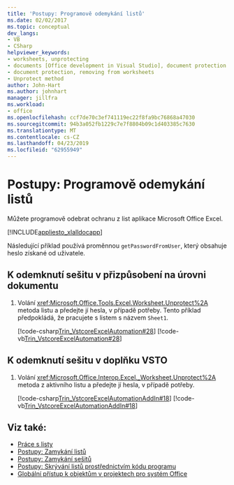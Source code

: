 ```yaml
---
title: 'Postupy: Programově odemykání listů'
ms.date: 02/02/2017
ms.topic: conceptual
dev_langs:
- VB
- CSharp
helpviewer_keywords:
- worksheets, unprotecting
- documents [Office development in Visual Studio], document protection
- document protection, removing from worksheets
- Unprotect method
author: John-Hart
ms.author: johnhart
manager: jillfra
ms.workload:
- office
ms.openlocfilehash: ccf7de70c3ef741119ec22f8fa9bc76868a47030
ms.sourcegitcommit: 94b3a052fb1229c7e7f8804b09c1d403385c7630
ms.translationtype: MT
ms.contentlocale: cs-CZ
ms.lasthandoff: 04/23/2019
ms.locfileid: "62955949"
---
```

# <a name="how-to-programmatically-remove-protection-from-worksheets"></a>Postupy: Programově odemykání listů
  Můžete programově odebrat ochranu z list aplikace Microsoft Office Excel.

 [!INCLUDE[appliesto_xlalldocapp](../vsto/includes/appliesto-xlalldocapp-md.md)]

 Následující příklad používá proměnnou `getPasswordFromUser`, který obsahuje heslo získané od uživatele.

## <a name="to-unprotect-a-worksheet-in-a-document-level-customization"></a>K odemknutí sešitu v přizpůsobení na úrovni dokumentu

1. Volání <xref:Microsoft.Office.Tools.Excel.Worksheet.Unprotect%2A> metoda listu a předejte jí hesla, v případě potřeby. Tento příklad předpokládá, že pracujete s listem s názvem `Sheet1`.

     [!code-csharp[Trin_VstcoreExcelAutomation#28](../vsto/codesnippet/CSharp/Trin_VstcoreExcelAutomationCS/Sheet1.cs#28)]
     [!code-vb[Trin_VstcoreExcelAutomation#28](../vsto/codesnippet/VisualBasic/Trin_VstcoreExcelAutomation/Sheet1.vb#28)]

## <a name="to-unprotect-a-worksheet-in-a-vsto-add-in"></a>K odemknutí sešitu v doplňku VSTO

1. Volání <xref:Microsoft.Office.Interop.Excel._Worksheet.Unprotect%2A> metoda z aktivního listu a předejte jí hesla, v případě potřeby.

     [!code-csharp[Trin_VstcoreExcelAutomationAddIn#18](../vsto/codesnippet/CSharp/trin_vstcoreexcelautomationaddin/ThisAddIn.cs#18)]
     [!code-vb[Trin_VstcoreExcelAutomationAddIn#18](../vsto/codesnippet/VisualBasic/trin_vstcoreexcelautomationaddin/ThisAddIn.vb#18)]

## <a name="see-also"></a>Viz také:
- [Práce s listy](../vsto/working-with-worksheets.md)
- [Postupy: Zamykání listů](../vsto/how-to-programmatically-protect-worksheets.md)
- [Postupy: Zamykání sešitů](../vsto/how-to-programmatically-protect-workbooks.md)
- [Postupy: Skrývání listů prostřednictvím kódu programu](../vsto/how-to-programmatically-hide-worksheets.md)
- [Globální přístup k objektům v projektech pro systém Office](../vsto/global-access-to-objects-in-office-projects.md)
